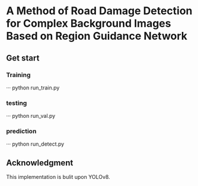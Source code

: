 A Method of Road Damage Detection for Complex Background Images Based on Region Guidance Network
=

## Get start

### Training
···
python run_train.py

### testing
···
python run_val.py

### prediction
···
python run_detect.py

## Acknowledgment
This implementation is bulit upon YOLOv8.
